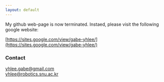 ```yaml
---
layout: default
---
```


My github web-page is now terminated. Instaed, please visit the following google website:

[https://sites.google.com/view/gabe-yhlee/](https://sites.google.com/view/gabe-yhlee/)

<!-- ### Research

I am a PhD student in Robotics laboratory at the Seoul National University (SNU), and my advisor is [Frank C. Park](https://scholar.google.com/citations?user=u-h3PJIAAAAJ&hl=ko&oi=ao).

Research Interest: Geometric Deep Learning, Machine Learning, Robot Learning

---

### Educations
+ __2018 - Present.__ Ph.D. student at Robotics Laboratory, Dept. of Mechanical Engineering, Seoul National University
    - Advisor: Prof. Frank Chongwoo Park
+ __2018.__ B.S. degree, major in Mechanical Engineering, minor in Physics, Seoul National University  
    - Graduated cum laude
+ __2013.__ Gyeonggibuk Science High School
  
---

### Publications

#### Conference 
+ *A Statistical Manifold Framework for Point Cloud Data*  
*(ICML 2022 : International Conference on Machine Learning)*   
__Yonghyeon Lee *__, Seungyeon Kim *, Jinwon Choi, and Frank C. Park ( * : equal contribution )  

+ *Regularized Autoencoders for Isometric Representation Learning*  
*(ICLR 2022 : International Conference on Learning Representation)*   
__Yonghyeon Lee__, Sangwoong Yoon, Minjun Son, and Frank C. Park  
[Video](https://youtu.be/5bxwtsC6bIE) [Slides](https://drive.google.com/file/d/1BUaGmK5rUNhWAPOVQ7BvlC3WpKsFM9-z/view?usp=sharing) [Poster](https://drive.google.com/file/d/1Zh3QlURKBN5IV8Rrkjva87-D1567g4Hi/view?usp=sharing) [OpenReview](https://openreview.net/forum?id=mQxt8l7JL04) [Code](https://github.com/Gabe-YHLee/IRVAE-public)  

+ *Neighborhood Reconstructing Autoencoders*  
*(Neurips 2021 : Conference on Neural Information Processing Systems)* 
__Yonghyeon Lee__, Hyukjun Kwon, and Frank C. Park  
[Link](https://papers.nips.cc/paper/2021/hash/05311655a15b75fab86956663e1819cd-Abstract.html) [Video](https://www.youtube.com/watch?v=TlmEZY98ElU) [Slides](https://drive.google.com/file/d/1zpr_ippcoU8kdsOSQJmrphVKOnEYLFzk/view?usp=sharing) [Poster](https://drivegoogle.com/file/d/1_tm-jWh5EzHkxBECtlgaifVR-aZGXFpH/view?usp=sharing) [OpenReview](https://openreview.net/forum?id=_kaH2bAI3O) [Code](https://github.com/Gabe-YHLee/NRAE-public)  


#### Journal

+ *IMAT: The Iterative Medial Axis Transform*  
*(Computer Graphics Forum 08 April 2021)*   
__Yonghyeon Lee__, Jonghyuk Baek, Youngmin Kim, Frank C. Park  
[Link](https://onlinelibrary.wiley.com/doi/full/10.1111/cgf.14266)

+ *Context Awareness and Step Length Estimation by Shape Distance and H-Features*  
*(International Journal of Control, Automation and Systems 17 December 2020)*  
Daehyun Kim, __Yonghyeon Lee__, and Chan Gook Park  
[Link](https://link.springer.com/article/10.1007/s12555-019-0725-x) -->

<!-- #### Works in progress
+ __DSQNet: A Deformable Model-Based Supervised Learning Algorithm for Grasping Unknown Occluded Objects__  
Seungyeon Kim, Taegyun Ahn, __Yonghyeon Lee__, Jihwan Kim, Michael Yu Wang, and Frank C. Park, Fellow, IEEE  
(udner review)

+ __Regularized Autoencoder for Isometric Representation Learning__  
__Yonghyeon Lee__, Sangwoong Yoon, Min-jin Son, and Frank C. Park, Fellow, IEEE  
(ICLR 2022 : International Conference on Learning Representations)  
(udner review)

+ __Statistical Manifold Framework__  
__Yonghyeon Lee__, Seungyeon Kim, and Frank C. Park, Fellow, IEEE  
(ICLR 2022 : International Conference on Learning Representations)  
(udner review) -->

<!-- #### In progress
+ __One-shot Harmonic Stable Dynamical System Learning for Riemannian Configuration Space__  
Yonghyeon Lee, Byeongho Lee, Jihwan Kim and Frank C Park  
(in progress)  

+ __Coordinate Invariant Field Estimation__  
Yonghyeon Lee, Seungyeon Kim, Bryan D Lee, and Frank C Park  
(in progress)  

+ __A Measure-Theoretic Gaussian Framework for Object Detection Using Deep Neural Networks__  
Wooyoung Kim, Yonghyeon Lee, and Frank C. Park, Fellow, IEEE  
(IEEE Transactions on Pattern Analysis and Machine Intelligence)  
(under revision)  

+ __Isometric Representation Learning Using Deep Generative Models__  
Yonghyeon Lee, Sangwoong yoon, and Frank C. Park, Fellow, IEEE  
(ICML 2021 : International Conference on Machine Learning)  
(under revision)  -->
<!-- 
---

### CV

--- -->

### Contact
<!-- ##### Email -->
yhlee.gabe@gmail.com  
yhlee@robotics.snu.ac.kr

